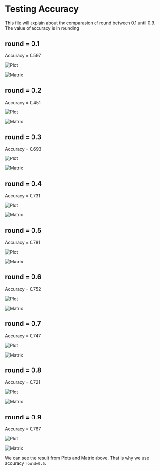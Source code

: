 # Testing Accuracy

This file will explain about the comparasion of round between 0.1 until 0.9. The value of accuracy is in rounding

## round = 0.1

Accuracy = 0.597

![Plot](https://github.com/nadyaalimin/HeartRateDisease/blob/master/TestingAccuracy/Plot0.1.png)

![Matrix](https://github.com/nadyaalimin/HeartRateDisease/blob/master/TestingAccuracy/Mat0.1.png)

## round = 0.2

Accuracy = 0.451

![Plot](https://github.com/nadyaalimin/HeartRateDisease/blob/master/TestingAccuracy/Plot0.2.png)

![Matrix](https://github.com/nadyaalimin/HeartRateDisease/blob/master/TestingAccuracy/Mat0.2.png)

## round = 0.3

Accuracy = 0.693

![Plot](https://github.com/nadyaalimin/HeartRateDisease/blob/master/TestingAccuracy/Plot0.3.png)

![Matrix](https://github.com/nadyaalimin/HeartRateDisease/blob/master/TestingAccuracy/Mat0.3.png)

## round = 0.4

Accuracy = 0.731

![Plot](https://github.com/nadyaalimin/HeartRateDisease/blob/master/TestingAccuracy/Plot0.4.png)

![Matrix](https://github.com/nadyaalimin/HeartRateDisease/blob/master/TestingAccuracy/Mat0.4.png)

## round = 0.5

Accuracy = 0.781

![Plot](https://github.com/nadyaalimin/HeartRateDisease/blob/master/TestingAccuracy/Plot0.5.png)

![Matrix](https://github.com/nadyaalimin/HeartRateDisease/blob/master/TestingAccuracy/Mat0.5.png)

## round = 0.6

Accuracy = 0.752

![Plot](https://github.com/nadyaalimin/HeartRateDisease/blob/master/TestingAccuracy/Plot0.6.png)

![Matrix](https://github.com/nadyaalimin/HeartRateDisease/blob/master/TestingAccuracy/Mat0.6.png)

## round = 0.7

Accuracy = 0.747

![Plot](https://github.com/nadyaalimin/HeartRateDisease/blob/master/TestingAccuracy/Plot0.7.png)

![Matrix](https://github.com/nadyaalimin/HeartRateDisease/blob/master/TestingAccuracy/Mat0.7.png)

## round = 0.8

Accuracy = 0.721

![Plot](https://github.com/nadyaalimin/HeartRateDisease/blob/master/TestingAccuracy/Plot0.8.png)

![Matrix](https://github.com/nadyaalimin/HeartRateDisease/blob/master/TestingAccuracy/Mat0.8.png)

## round = 0.9

Accuracy = 0.767

![Plot](https://github.com/nadyaalimin/HeartRateDisease/blob/master/TestingAccuracy/Plot0.9.png)

![Matrix](https://github.com/nadyaalimin/HeartRateDisease/blob/master/TestingAccuracy/Mat0.9.png)

We can see the result from Plots and Matrix above. That is why we use accuracy `round=0.5`.

